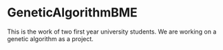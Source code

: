# GeneticAlgorithmBME

This is the work of two first year university students.
We are working on a genetic algorithm as a project.